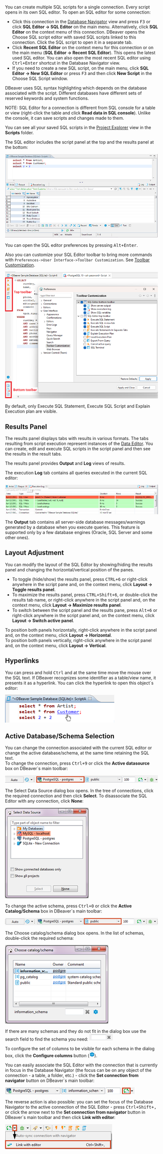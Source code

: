 You can create multiple SQL scripts for a single connection. Every script opens in its own SQL editor. 
To open an SQL editor for some connection:
* Click this connection in the [Database Navigator](Database-Navigator) view and press <kbd>F3</kbd> or click **SQL Editor -> SQL Editor** on the main menu. Alternatively, click **SQL Editor** on the context menu of this connection. DBeaver opens the Choose SQL script editor with saved SQL scripts linked to this connection. Click the SQL script to open it in a separate tab.
* Click **Recent SQL Editor** on the context menu for this connection or on the main menu (**SQL Editor -> Recent SQL Editor**). This opens the latest used SQL editor. You can also open the most recent SQL editor using <kbd>Ctrl+Enter</kbd> shortcut in the Database Navigator view.
* If you need to create a new SQL script, on the main menu, click **SQL Editor -> New SQL Editor** or press <kbd>F3</kbd> and then click **New Script** in the Choose SQL Script window.

DBeaver uses SQL syntax highlighting which depends on the database associated with the script. Different databases have different sets of reserved keywords and system functions.

NOTE: SQL Editor for a connection is different from SQL console for a table or view (right-click the table and click **Read data in SQL console**). Unlike the console, it can save scripts and changes made to them.

You can see all your saved SQL scripts in the [Project Explorer](Project-Explorer) view in the **Scripts** folder.

The SQL editor includes the script panel at the top and the results panel at the bottom:

![](images/ug/SQL-Editor.png)

You can open the SQL editor preferences by pressing <kbd>Alt+Enter</kbd>.

Also you can customize your SQL Editor toolbar to bring more commands with `Preferences->User Interface->Toolbar Customization`. See [Toolbar Customization](Toolbar-Customization).

![](images/ui-customization.png)

By default, only Execute SQL Statement, Execute SQL Script and Explain Execution plan are visible.

## Results Panel
The results panel displays tabs with results in various formats. The tabs resulting from script execution represent instances of the [Data Editor](Data-Editor). You can create, edit and execute SQL scripts in the script panel and then see the results in the result tabs.

The results panel provides **Output** and **Log** views of results. 

The execution **Log** tab contains all queries executed in the current SQL editor:

![](images/ug/SEL-Editor-Exec-Log.png)

The **Output** tab contains all server-side database messages/warnings generated by a database when you execute queries. This feature is supported only by a few database engines (Oracle, SQL Server and some other ones). 

## Layout Adjustment
You can modify the layout of the SQL Editor by showing/hiding the results panel and changing the horizontal/vertical position of the panes.
* To toggle (hide/show) the results panel, press <kbd>CTRL+6</kbd> or right-click anywhere in the script pane and, on the context menu, click **Layout -> Toggle results panel**.
* To maximize the results panel, press <kbd>CTRL+Shift+6</kbd>, or double-click the results tab name, or right-click anywhere in the script panel and, on the context menu, click **Layout -> Maximize results panel**.
* To switch between the script panel and the results pane, press <kbd>Alt+6</kbd> or right-click anywhere in the script panel and, on the context menu, click **Layout -> Switch active panel**.

To position both panels horizontally, right-click anywhere in the script panel and, on the context menu, click **Layout -> Horizontal**.  
To position both panels vertically, right-click anywhere in the script panel and, on the context menu, click **Layout -> Vertical**.

## Hyperlinks
You can press and hold <kbd>Ctrl</kbd> and at the same time move the mouse over the SQL text. If DBeaver recognizes some identifier as a table/view name, it presents it as a hyperlink. You can click the hyperlink to open this object`s editor:

![](images/ug/SQL-Editor-hyperlink.png)  

## Active Database/Schema Selection
You can change the connection associated with the current SQL editor or change the active database/schema, at the same time retaining the SQL text.  
To change the connection, press <kbd>Ctrl+9</kbd> or click the **Active datasource** box on DBeaver`s main toolbar:

![](images/ug/Active-Connection-change.png)

The Select Data Source dialog box opens. In the tree of connections, click the required connection and then click **Select**. To disassociate the SQL Editor with any connection, click **None**:

![](images/ug/Connection-change-dialog.png)

To change the active schema, press <kbd>Ctrl+0</kbd> or click the **Active Catalog/Schema** box in DBeaver`s main toolbar:

![](images/ug/Active-Schema-Change.png)

The Choose catalog/schema dialog box opens. In the list of schemas, double-click the required schema:

![](images/ug/Schema-change-dialog.png)

If there are many schemas and they do not fit in the dialog box use the search field to find the schema you need: ![](images/ug/Search-field.png)

To configure the set of columns to be visible for each schema in the dialog box, click the **Configure columns** button (![](images/ug/Configure-columns-visibility-icon.png)).

You can easily associate the SQL Editor with the connection that is currently in focus in the Database Navigator (the focus can be on any object of the connection - a table, a folder, etc.) - click the **Set connection from navigator** button on DBeaver`s main toolbar:

![](images/ug/Set-connection-to-DBNavigator.png)

The reverse action is also possible: you can set the focus of the Database Navigator to the active connection of the SQL Editor - press <kbd>Ctrl+Shift+,</kbd> or click the arrow next to the **Set connection from navigator** button in DBeaver`s main toolbar and then click **Link with editor**:

![](images/ug/Link-with-Editor-from-SQLEditor.png)

